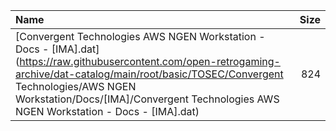 |Name|Size|
|:---|---:|
|[Convergent Technologies AWS NGEN Workstation - Docs - [IMA].dat](https://raw.githubusercontent.com/open-retrogaming-archive/dat-catalog/main/root/basic/TOSEC/Convergent Technologies/AWS NGEN Workstation/Docs/[IMA]/Convergent Technologies AWS NGEN Workstation - Docs - [IMA].dat)|824|
